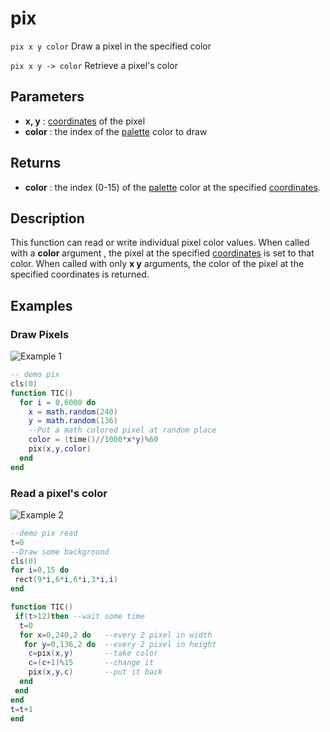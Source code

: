 # pix

`pix x y color` Draw a pixel in the specified color

`pix x y -> color` Retrieve a pixel's color

## Parameters

* **x, y** : [coordinates](coordinate) of the pixel
* **color** : the index of the [palette](palette) color to draw

## Returns

* **color** : the index (0-15) of the [palette](palette) color at the specified [coordinates](coordinate).

## Description

This function can read or write individual pixel color values. When called with a **color** argument , the pixel at the specified [coordinates](coordinate) is set to that color. When called with only **x y** arguments, the color of the pixel at the specified coordinates is returned.

## Examples

### Draw Pixels

![Example 1](https://imgur.com/ydW0Ttm.gif)

``` lua
-- demo pix
cls(0)
function TIC()
  for i = 0,6000 do
    x = math.random(240)
    y = math.random(136)
    --Put a math colored pixel at random place
    color = (time()//1000*x*y)%60
    pix(x,y,color)
  end
end
```

### Read a pixel's color

![Example 2](https://imgur.com/HpYZqSw.gif)

``` lua
--demo pix read
t=0
--Draw some background
cls(0)
for i=0,15 do
 rect(9*i,6*i,6*i,3*i,i)
end

function TIC()
 if(t>12)then --wait some time
  t=0
  for x=0,240,2 do   --every 2 pixel in width
   for y=0,136,2 do  --every 2 pixel in height
    c=pix(x,y)       --take color
    c=(c+1)%15       --change it
    pix(x,y,c)       --put it back
  end
 end
end
t=t+1
end

```